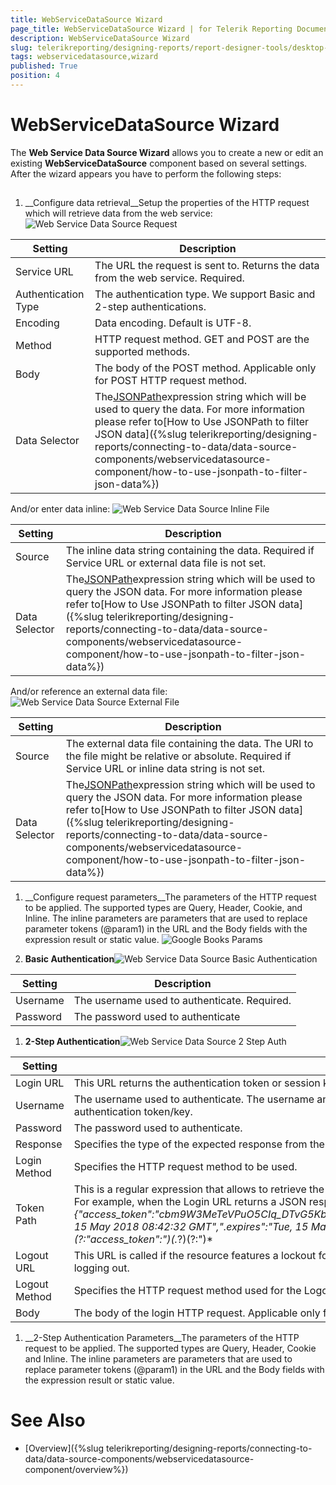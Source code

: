 ```yaml
---
title: WebServiceDataSource Wizard
page_title: WebServiceDataSource Wizard | for Telerik Reporting Documentation
description: WebServiceDataSource Wizard
slug: telerikreporting/designing-reports/report-designer-tools/desktop-designers/tools/data-source-wizards/webservicedatasource-wizard
tags: webservicedatasource,wizard
published: True
position: 4
---
```


# WebServiceDataSource Wizard



The __Web Service Data Source Wizard__ allows you to create a new or edit an existing
        __WebServiceDataSource__ component based on several settings.
        After the wizard appears you have to perform the following steps:
      

## 

1. __Configure data retrieval__Setup the properties of the HTTP request which will retrieve data from the web service:
            ![Web Service Data Source Request](images/DataSources/WebServiceDataSourceRequest.png)


| Setting | Description |
| ------ | ------ |
|Service URL|The URL the request is sent to. Returns the data from the web service. Required.|
|Authentication Type|The authentication type. We support Basic and 2-step authentications.|
|Encoding|Data encoding. Default is UTF-8.|
|Method|HTTP request method. GET and POST are the supported methods.|
|Body|The body of the POST method. Applicable only for POST HTTP request method.|
|Data Selector|The[JSONPath](https://www.newtonsoft.com/json/help/html/QueryJsonSelectTokenJsonPath.htm)expression string which will be used to query the data. For more information please refer to[How to Use JSONPath to filter JSON data]({%slug telerikreporting/designing-reports/connecting-to-data/data-source-components/webservicedatasource-component/how-to-use-jsonpath-to-filter-json-data%})|


And/or enter data inline:
            ![Web Service Data Source Inline File](images/DataSources/WebServiceDataSourceInlineFile.png)


| Setting | Description |
| ------ | ------ |
|Source|The inline data string containing the data. Required if Service URL or external data file is not set.|
|Data Selector|The[JSONPath](https://www.newtonsoft.com/json/help/html/QueryJsonSelectTokenJsonPath.htm)expression string which will be used to query the JSON data. For more information please refer to[How to Use JSONPath to filter JSON data]({%slug telerikreporting/designing-reports/connecting-to-data/data-source-components/webservicedatasource-component/how-to-use-jsonpath-to-filter-json-data%})|


And/or reference an external data file:
            ![Web Service Data Source External File](images/DataSources/WebServiceDataSourceExternalFile.png)


| Setting | Description |
| ------ | ------ |
|Source|The external data file containing the data. The URI to the file might be relative or absolute. Required if Service URL or inline data string is not set.|
|Data Selector|The[JSONPath](https://www.newtonsoft.com/json/help/html/QueryJsonSelectTokenJsonPath.htm)expression string which will be used to query the JSON data. For more information please refer to[How to Use JSONPath to filter JSON data]({%slug telerikreporting/designing-reports/connecting-to-data/data-source-components/webservicedatasource-component/how-to-use-jsonpath-to-filter-json-data%})|




1. __Configure request parameters__The parameters of the HTTP request to be applied. The supported types are Query, Header, Cookie, and Inline.
              The inline parameters are parameters that are used to replace parameter tokens (@param1) in the URL and the Body fields
              with the expression result or static value.
            ![Google Books Params](images/DataSources/GoogleBooksParams.png)

1. __Basic Authentication__![Web Service Data Source Basic Authentication](images/DataSources/WebServiceDataSourceBasicAuthentication.png)


| Setting | Description |
| ------ | ------ |
|Username|The username used to authenticate. Required.|
|Password|The password used to authenticate|




1. __2-Step Authentication__![Web Service Data Source 2 Step Auth](images/DataSources/WebServiceDataSource2StepAuth.png)


| Setting | Description |
| ------ | ------ |
|Login URL|This URL returns the authentication token or session key that allows you to access the API. Required.|
|Username|The username used to authenticate. The username and password are needed only when the Login URL uses Basic Authentication to retrieve the authentication token/key.|
|Password|The password used to authenticate.|
|Response|Specifies the type of the expected response from the Login URL. JSON and plain text are supported.|
|Login Method|Specifies the HTTP request method to be used.|
|Token Path|This is a regular expression that allows to retrieve the authentication or session key from the response received via the Login URL.<br/>                    For example, when the Login URL returns a JSON response containing the authentication token in the form: *{"access_token":"cbm9W3MeTeVPuO5CIq_DTvG5KbzydpRQ","token_type":"bearer","expires_in":1799,"userName":"demouser",".issued":"Tue, 15 May 2018 08:42:32 GMT",".expires":"Tue, 15 May 2018 09:12:32 GMT"}* the token path regular expression to retrieve the token would be: *(?:"access_token":")(.*?)(?:")* |
|Logout URL|This URL is called if the resource features a lockout for having too many sessions open. Refresh the report and try again after successfully logging out.|
|Logout Method|Specifies the HTTP request method used for the Logout URL.|
|Body|The body of the login HTTP request. Applicable only for POST HTTP request method|




1. __2-Step Authentication Parameters__The parameters of the HTTP request to be applied. The supported types are Query, Header, Cookie and Inline.
              The inline parameters are parameters that are used to replace parameter tokens (@param1) in the URL and the Body fields
              with the expression result or static value.
            

# See Also

 * [Overview]({%slug telerikreporting/designing-reports/connecting-to-data/data-source-components/webservicedatasource-component/overview%})
